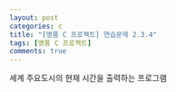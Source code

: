 ```yaml
---
layout: post
categories: c
title: "[명품 C 프로젝트] 연습문제 2.3.4"
tags: [명품 C 프로젝트]
comments: true
---
```


세계 주요도시의 현재 시간을 출력하는 프로그램

<script src="https://gist.github.com/junbly/e501cec6597aed33026db7654ee7cd1f.js"></script>

